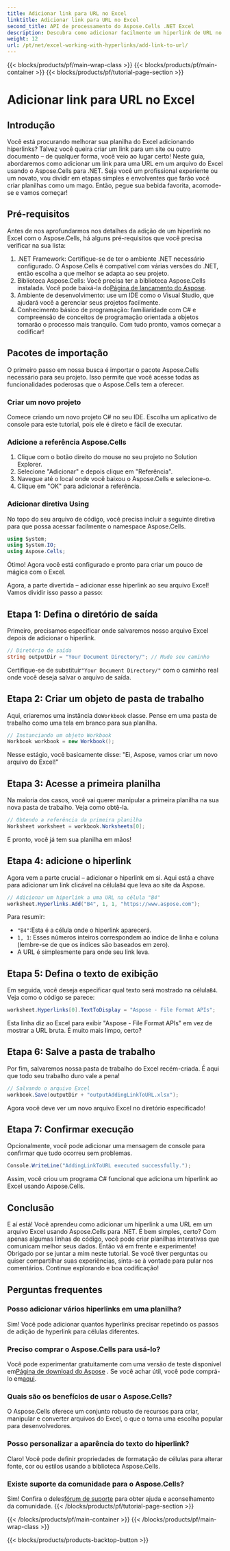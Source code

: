 ```yaml
---
title: Adicionar link para URL no Excel
linktitle: Adicionar link para URL no Excel
second_title: API de processamento do Aspose.Cells .NET Excel
description: Descubra como adicionar facilmente um hiperlink de URL no Excel usando Aspose.Cells para .NET com este tutorial detalhado. Simplifique suas planilhas.
weight: 12
url: /pt/net/excel-working-with-hyperlinks/add-link-to-url/
---
```


{{< blocks/products/pf/main-wrap-class >}}
{{< blocks/products/pf/main-container >}}
{{< blocks/products/pf/tutorial-page-section >}}

# Adicionar link para URL no Excel

## Introdução
Você está procurando melhorar sua planilha do Excel adicionando hiperlinks? Talvez você queira criar um link para um site ou outro documento – de qualquer forma, você veio ao lugar certo! Neste guia, abordaremos como adicionar um link para uma URL em um arquivo do Excel usando o Aspose.Cells para .NET. Seja você um profissional experiente ou um novato, vou dividir em etapas simples e envolventes que farão você criar planilhas como um mago. Então, pegue sua bebida favorita, acomode-se e vamos começar!
## Pré-requisitos
Antes de nos aprofundarmos nos detalhes da adição de um hiperlink no Excel com o Aspose.Cells, há alguns pré-requisitos que você precisa verificar na sua lista:
1. .NET Framework: Certifique-se de ter o ambiente .NET necessário configurado. O Aspose.Cells é compatível com várias versões do .NET, então escolha a que melhor se adapta ao seu projeto.
2. Biblioteca Aspose.Cells: Você precisa ter a biblioteca Aspose.Cells instalada. Você pode baixá-la do[Página de lançamento do Aspose](https://releases.aspose.com/cells/net/).
3. Ambiente de desenvolvimento: use um IDE como o Visual Studio, que ajudará você a gerenciar seus projetos facilmente.
4. Conhecimento básico de programação: familiaridade com C# e compreensão de conceitos de programação orientada a objetos tornarão o processo mais tranquilo.
Com tudo pronto, vamos começar a codificar!
## Pacotes de importação
O primeiro passo em nossa busca é importar o pacote Aspose.Cells necessário para seu projeto. Isso permite que você acesse todas as funcionalidades poderosas que o Aspose.Cells tem a oferecer.
### Criar um novo projeto
Comece criando um novo projeto C# no seu IDE. Escolha um aplicativo de console para este tutorial, pois ele é direto e fácil de executar.
### Adicione a referência Aspose.Cells
1. Clique com o botão direito do mouse no seu projeto no Solution Explorer.
2. Selecione "Adicionar" e depois clique em "Referência".
3. Navegue até o local onde você baixou o Aspose.Cells e selecione-o.
4. Clique em "OK" para adicionar a referência.
### Adicionar diretiva Using
No topo do seu arquivo de código, você precisa incluir a seguinte diretiva para que possa acessar facilmente o namespace Aspose.Cells.
```csharp
using System;
using System.IO;
using Aspose.Cells;
```
Ótimo! Agora você está configurado e pronto para criar um pouco de mágica com o Excel.

Agora, a parte divertida – adicionar esse hiperlink ao seu arquivo Excel! Vamos dividir isso passo a passo:
## Etapa 1: Defina o diretório de saída
Primeiro, precisamos especificar onde salvaremos nosso arquivo Excel depois de adicionar o hiperlink. 
```csharp
// Diretório de saída
string outputDir = "Your Document Directory/"; // Mude seu caminho
```
 Certifique-se de substituir`"Your Document Directory/"` com o caminho real onde você deseja salvar o arquivo de saída. 
## Etapa 2: Criar um objeto de pasta de trabalho
 Aqui, criaremos uma instância do`Workbook` classe. Pense em uma pasta de trabalho como uma tela em branco para sua planilha.
```csharp
// Instanciando um objeto Workbook
Workbook workbook = new Workbook();
```
Nesse estágio, você basicamente disse: "Ei, Aspose, vamos criar um novo arquivo do Excel!"
## Etapa 3: Acesse a primeira planilha
Na maioria dos casos, você vai querer manipular a primeira planilha na sua nova pasta de trabalho. Veja como obtê-la.
```csharp
// Obtendo a referência da primeira planilha
Worksheet worksheet = workbook.Worksheets[0];
```
E pronto, você já tem sua planilha em mãos!
## Etapa 4: adicione o hiperlink
Agora vem a parte crucial – adicionar o hiperlink em si. Aqui está a chave para adicionar um link clicável na célula`B4` que leva ao site da Aspose.
```csharp
// Adicionar um hiperlink a uma URL na célula "B4"
worksheet.Hyperlinks.Add("B4", 1, 1, "https://www.aspose.com");
```
Para resumir:
- `"B4"`:Esta é a célula onde o hiperlink aparecerá.
- `1, 1`: Esses números inteiros correspondem ao índice de linha e coluna (lembre-se de que os índices são baseados em zero).
- A URL é simplesmente para onde seu link leva.
## Etapa 5: Defina o texto de exibição
 Em seguida, você deseja especificar qual texto será mostrado na célula`B4`. Veja como o código se parece:
```csharp
worksheet.Hyperlinks[0].TextToDisplay = "Aspose - File Format APIs";
```
Esta linha diz ao Excel para exibir "Aspose - File Format APIs" em vez de mostrar a URL bruta. É muito mais limpo, certo?
## Etapa 6: Salve a pasta de trabalho
Por fim, salvaremos nossa pasta de trabalho do Excel recém-criada. É aqui que todo seu trabalho duro vale a pena!
```csharp
// Salvando o arquivo Excel
workbook.Save(outputDir + "outputAddingLinkToURL.xlsx");
```
Agora você deve ver um novo arquivo Excel no diretório especificado!
## Etapa 7: Confirmar execução
Opcionalmente, você pode adicionar uma mensagem de console para confirmar que tudo ocorreu sem problemas.
```csharp
Console.WriteLine("AddingLinkToURL executed successfully.");
```
Assim, você criou um programa C# funcional que adiciona um hiperlink ao Excel usando Aspose.Cells.
## Conclusão
E aí está! Você aprendeu como adicionar um hiperlink a uma URL em um arquivo Excel usando Aspose.Cells para .NET. É bem simples, certo? Com apenas algumas linhas de código, você pode criar planilhas interativas que comunicam melhor seus dados. Então vá em frente e experimente!
Obrigado por se juntar a mim neste tutorial. Se você tiver perguntas ou quiser compartilhar suas experiências, sinta-se à vontade para pular nos comentários. Continue explorando e boa codificação!
## Perguntas frequentes
### Posso adicionar vários hiperlinks em uma planilha?  
Sim! Você pode adicionar quantos hyperlinks precisar repetindo os passos de adição de hyperlink para células diferentes.
### Preciso comprar o Aspose.Cells para usá-lo?  
 Você pode experimentar gratuitamente com uma versão de teste disponível em[Página de download do Aspose](https://releases.aspose.com/) . Se você achar útil, você pode comprá-lo em[aqui](https://purchase.aspose.com/buy).
### Quais são os benefícios de usar o Aspose.Cells?  
O Aspose.Cells oferece um conjunto robusto de recursos para criar, manipular e converter arquivos do Excel, o que o torna uma escolha popular para desenvolvedores.
### Posso personalizar a aparência do texto do hiperlink?  
Claro! Você pode definir propriedades de formatação de células para alterar fonte, cor ou estilos usando a biblioteca Aspose.Cells.
### Existe suporte da comunidade para o Aspose.Cells?  
 Sim! Confira o deles[fórum de suporte](https://forum.aspose.com/c/cells/9) para obter ajuda e aconselhamento da comunidade.
{{< /blocks/products/pf/tutorial-page-section >}}

{{< /blocks/products/pf/main-container >}}
{{< /blocks/products/pf/main-wrap-class >}}

{{< blocks/products/products-backtop-button >}}
